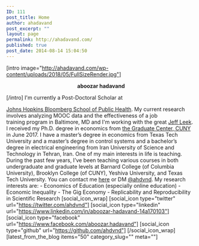 ```yaml
---
ID: 111
post_title: Home
author: ahadavand
post_excerpt: ""
layout: page
permalink: http://ahadavand.com/
published: true
post_date: 2014-08-14 15:04:50
---
```

[intro image="http://ahadavand.com/wp-content/uploads/2018/05/FullSizeRender.jpg"] <p style="text-align: center;">
  <strong>aboozar hadavand</strong>
</p> [/intro] I'm currently a Post-Doctoral Scholar at 

[Johns Hopkins Bloomberg School of Public Health][1]. My current research involves analyzing MOOC data and the effectiveness of a job training program in Baltimore, MD and I'm working with the great [Jeff Leek][2]. I received my Ph.D. degree in economics from [the Graduate Center, CUNY][3] in June 2017. I have a master’s degree in economics from Texas Tech University and a master’s degree in control systems and a bachelor’s degree in electrical engineering from Iran University of Science and Technology in Tehran, Iran. One of my main interests in life is teaching. During the past few years, I’ve been teaching various courses in both undergraduate and graduate levels at Barnard College (of Columbia University), Brooklyn College (of CUNY), Yeshiva University, and Texas Tech University. You can contact me [here][4] or DM [@ahdvnd][5]. My research interests are: - Economics of Education (especially online education) - Economic Inequality - The Gig Economy - Replicability and Reproducibility in Scientific Research [social_icon_wrap] [social_icon type="twitter" url="https://twitter.com/ahdvnd"] [social_icon type="linkedin" url="https://www.linkedin.com/in/aboozar-hadavand-14a170103"] [social_icon type="facebook" url="https://www.facebook.com/aboozar.hadavand"] [social_icon type="github" url="https://github.com/ahdvnd"] [/social_icon_wrap] [latest_from_the_blog items="50" category_slug="" meta=""] <!--[latest_from_the_blog items="10"]-->

 [1]: https://www.jhsph.edu/
 [2]: http://jtleek.com/
 [3]: https://www.gc.cuny.edu/Home
 [4]: http://ahadavand.com/about-me/
 [5]: https://twitter.com/ahdvnd